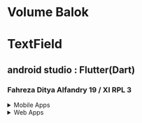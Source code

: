 # Volume Balok
# TextField
## android studio : Flutter(Dart)
### Fahreza Ditya Alfandry 19 / XI RPL 3

<details>
    <summary>Mobile Apps</summary>

### Mobile Apps
#### Chat
![Chat]()
#### Group
![Group]()

</details>
<details>
    <summary>Web Apps</summary>

### Web Apps
#### Chat
![Chat]()
#### Group
![Group]()

</details>

